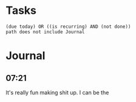 # Tasks
```tasks
(due today) OR ((is recurring) AND (not done))
path does not include Journal
```
# Journal
## 07:21
It's really fun making shit up. I can be the